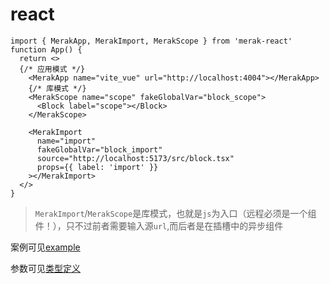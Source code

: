 # react

```tsx
import { MerakApp, MerakImport, MerakScope } from 'merak-react'
function App() {
  return <>
  {/* 应用模式 */}
    <MerakApp name="vite_vue" url="http://localhost:4004"></MerakApp>
    {/* 库模式 */}
    <MerakScope name="scope" fakeGlobalVar="block_scope">
      <Block label="scope"></Block>
    </MerakScope>

    <MerakImport
      name="import"
      fakeGlobalVar="block_import"
      source="http://localhost:5173/src/block.tsx"
      props={{ label: 'import' }}
    ></MerakImport>
  </>
}
```

> `MerakImport`/`MerakScope`是库模式，也就是`js`为入口（远程必须是一个组件！），只不过前者需要输入源`url`,而后者是在插槽中的异步组件

案例可见[example](https://github.com/fgsreally/merak/tree/main/examples/main-react)

参数可见[类型定义](../api/react.md)
